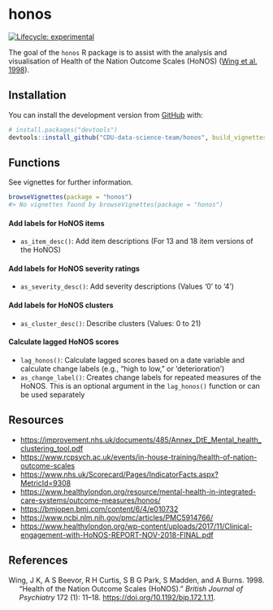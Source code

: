 
<!-- README.md is generated from README.Rmd. Please edit that file -->

# honos

<!-- badges: start -->

[![Lifecycle:
experimental](https://img.shields.io/badge/lifecycle-experimental-orange.svg)](https://www.tidyverse.org/lifecycle/#experimental)

<!-- badges: end -->

The goal of the `honos` R package is to assist with the analysis and
visualisation of Health of the Nation Outcome Scales (HoNOS) ([Wing et
al. 1998](#ref-Wing1998)).

## Installation

You can install the development version from
[GitHub](https://github.com/) with:

``` r
# install.packages("devtools")
devtools::install_github("CDU-data-science-team/honos", build_vignettes = TRUE)
```

## Functions

See vignettes for further information.

``` r
browseVignettes(package = "honos")
#> No vignettes found by browseVignettes(package = "honos")
```

#### Add labels for HoNOS items

-   `as_item_desc()`: Add item descriptions (For 13 and 18 item versions
    of the HoNOS)

#### Add labels for HoNOS severity ratings

-   `as_severity_desc()`: Add severity descriptions (Values ‘0’ to ‘4’)

#### Add labels for HoNOS clusters

-   `as_cluster_desc()`: Describe clusters (Values: 0 to 21)

#### Calculate lagged HoNOS scores

-   `lag_honos()`: Calculate lagged scores based on a date variable and
    calculate change labels (e.g., “high to low,” or ‘deterioration’)
-   `as_change_label()`: Creates change labels for repeated measures of
    the HoNOS. This is an optional argument in the `lag_honos()`
    function or can be used separately

## Resources

-   <https://improvement.nhs.uk/documents/485/Annex_DtE_Mental_health_clustering_tool.pdf>
-   <https://www.rcpsych.ac.uk/events/in-house-training/health-of-nation-outcome-scales>
-   <https://www.nhs.uk/Scorecard/Pages/IndicatorFacts.aspx?MetricId=9308>
-   <https://www.healthylondon.org/resource/mental-health-in-integrated-care-systems/outcome-measures/honos/>
-   <https://bmjopen.bmj.com/content/6/4/e010732>
-   <https://www.ncbi.nlm.nih.gov/pmc/articles/PMC5914766/>
-   <https://www.healthylondon.org/wp-content/uploads/2017/11/Clinical-engagement-with-HoNOS-REPORT-NOV-2018-FINAL.pdf>

## References

<div id="refs" class="references csl-bib-body hanging-indent">

<div id="ref-Wing1998" class="csl-entry">

Wing, J K, A S Beevor, R H Curtis, S B G Park, S Madden, and A Burns.
1998. “Health of the Nation Outcome Scales (HoNOS).” *British Journal of
Psychiatry* 172 (1): 11–18. <https://doi.org/10.1192/bjp.172.1.11>.

</div>

</div>
